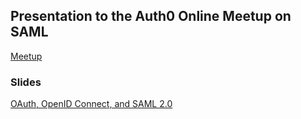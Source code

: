 ## Presentation to the Auth0 Online Meetup on SAML

[Meetup](https://www.meetup.com/Auth0-Online-Meetup/events/255560211/)

### Slides

[OAuth, OpenID Connect, and SAML 2.0](https://rbrayb.github.io/Presentations/Auth0-SAML/Auth0-SAML.pptx)


